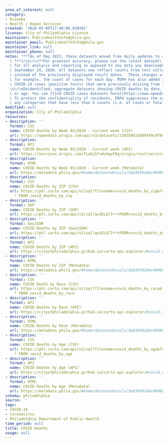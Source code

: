 ```yaml
---
area_of_interest: null
category:
- Economy
- Health / Human Services
created: '2020-05-05T17:48:08.839201'
license: City of Philadelphia License
maintainer: PublicHealthInfo@phila.gov
maintainer_email: PublicHealthInfo@phila.gov
maintainer_link: null
maintainer_phone: null
notes: "***As of May 2022, these datasets moved from daily updates to weekly updates.\
  \ ***\r\n\r\n**For greatest accuracy, please use the latest dataset\
  \ for all analysis and reporting as opposed to any data you downloaded prior to\
  \ September 29, 2020. All datasets now reflect counts from test collection dates\
  \ instead of the previously displayed result dates.  These changes will adjust,\
  \ for example, the count of cases for each day. PDPH has also added 376 confirmed\
  \ COVID-19 cases (positive tests) that were previously missing from the data.**\r\
  \n\r\nDeidentified, aggregate datasets showing COVID deaths by date, zip, race,\
  \ or age. You can [find COVID cases datasets here](https://www.opendataphilly.org/datasets/covid-cases).\
  \ To protect the confidentiality of residents, PDPH suppresses the exact data for\
  \ any categories that have less than 6 counts (i.e. of cases or fatalities)."
modified: null
organization: City of Philadelphia
resources:
- description: ''
  format: CSV
  name: COVID Deaths by Week 03/2020 - Current week (CSV)
  url: https://opendata.arcgis.com/api/v3/datasets/239350d1b4894f0c979e5cede159628b_0/downloads/data?format=csv&spatialRefId=4326&where=1%3D1
- description: 
  format: API
  name: COVID Deaths by Week 03/2020 - Current week (API)
  url: https://services.arcgis.com/fLeGjb7u4uXqeF9q/arcgis/rest/services/covid_deaths_by_week/FeatureServer/0/query?outFields=*&where=1%3D1
- description: 
  format: HTML
  name: COVID Deaths by Week 03/2020 - Current week (Metadata)
  url: https://metadata.phila.gov/#home/datasetdetails/5eb30f62d4c4600016078aad/representationdetails/64592eca487f170028f8ed68/
- description: 
  format: CSV
  name: COVID Deaths by ZIP (CSV)
  url: https://phl.carto.com/api/v2/sql?filename=covid_deaths_by_zip&format=csv&skipfields=cartodb_id,the_geom,the_geom_webmercator&q=SELECT
    * FROM covid_deaths_by_zip
- description: ''
  format: SHP
  name: COVID Deaths by ZIP (SHP)
  url: https://phl.carto.com/api/v2/sql?q=SELECT+*+FROM+covid_deaths_by_zip&filename=covid_deaths_by_zip&format=shp&skipfields=cartodb_id
- description: ''
  format: GeoJSON
  name: COVID Deaths by ZIP (GeoJSON)
  url: https://phl.carto.com/api/v2/sql?q=SELECT+*+FROM+covid_deaths_by_zip&filename=covid_deaths_by_zip&format=geojson&skipfields=cartodb_id
- description: ''
  format: API
  name: COVID Deaths by ZIP (API)
  url: https://cityofphiladelphia.github.io/carto-api-explorer/#covid_deaths_by_zip
- description: ''
  format: HTML
  name: COVID Deaths by ZIP (Metadata)
  url: https://metadata.phila.gov/#home/datasetdetails/5eb30f62d4c4600016078aad/representationdetails/5ed10dae6ab1ff00174a54c9/
- description: ''
  format: CSV
  name: COVID Death by Race (CSV)
  url: https://phl.carto.com/api/v2/sql?filename=covid_deaths_by_race&format=csv&skipfields=cartodb_id,the_geom,the_geom_webmercator&q=SELECT
    * FROM covid_deaths_by_race
- description: ''
  format: API
  name: COVID Deaths by Race (API)
  url: https://cityofphiladelphia.github.io/carto-api-explorer/#covid_deaths_by_race
- description: ''
  format: HTML
  name: COVID Deaths by Race (Metadata)
  url: https://metadata.phila.gov/#home/datasetdetails/5eb30f62d4c4600016078aad/representationdetails/5efb45f7862e1c001a29864a/
- description: ''
  format: CSV
  name: COVID Deaths by Age (CSV)
  url: https://phl.carto.com/api/v2/sql?filename=covid_deaths_by_age&format=csv&skipfields=cartodb_id,the_geom,the_geom_webmercator&q=SELECT
    * FROM covid_deaths_by_age
- description: ''
  format: API
  name: COVID Deaths by Age (API)
  url: https://cityofphiladelphia.github.io/carto-api-explorer/#covid_deaths_by_age
- description: ''
  format: HTML
  name: COVID Deaths by Age (Metadata)
  url: https://metadata.phila.gov/#home/datasetdetails/5eb30f62d4c4600016078aad/representationdetails/5ed10dcbfcaa5a001553c1d4?ref=ref%3Dview_280_search%253Dcovid%252520deaths%2526view_280_page%253D1
schema: philadelphia
source: ''
tags:
- COVID-19
- Coronavirus
- Philadelphia Department of Public Health
time_period: null
title: COVID Deaths
usage: null
---
```

